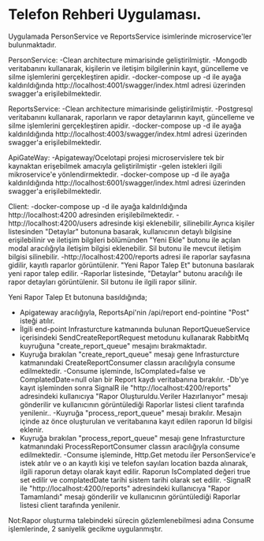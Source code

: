 # Telefon Rehberi Uygulaması.

Uygulamada PersonService ve ReportsService isimlerinde microservice'ler bulunmaktadır.


PersonService:
 -Clean architecture mimarisinde geliştirilmiştir.
 -Mongodb veritabanını kullanarak, kişilerin ve iletişim bilgilerinin kayıt, güncelleme ve silme işlemlerini gerçekleştiren apidir.
 -docker-compose up -d ile ayağa kaldırıldığında http://localhost:4001/swagger/index.html adresi üzerinden swagger'a erişilebilmektedir.

ReportsService:
 -Clean architecture mimarisinde geliştirilmiştir.
 -Postgresql veritabanını kullanarak, raporların ve rapor detaylarının kayıt, güncelleme ve silme işlemlerini gerçekleştiren apidir.
 -docker-compose up -d ile ayağa kaldırıldığında http://localhost:4003/swagger/index.html adresi üzerinden swagger'a erişilebilmektedir.


ApiGateWay:
-Apigateway/Ocelotapi projesi microservislere tek bir kaynaktan erişebilmek amacıyla geliştirilmiştir
-gelen istekleri ilgili mikroservice'e yönlendirmektedir.
-docker-compose up -d ile ayağa kaldırıldığında http://localhost:6001/swagger/index.html adresi üzerinden swagger'a erişilebilmektedir.

Client:
-docker-compose up -d ile ayağa kaldırıldığında http://localhost:4200 adresinden erişilebilmektedir.
-http://localhost:4200/users adresinde kişi eklenebilir, silinebilir.Ayrıca kişiler listesinden "Detaylar" butonuna basarak, kullanıcının detaylı bilgisine erişilebilinir ve iletişim bilgileri bölümünden "Yeni Ekle" butonu ile açılan modal aracılığıyla iletişim bilgisi eklenebilir. Sil butonu ile mevcut iletişim bilgisi silinebilir.
-http://localhost:4200/reports adresi ile raporlar sayfasına gidilir, kayıtlı raparlor görüntülenir. "Yeni Rapor Talep Et" butonuna basılarak yeni rapor talep edilir. 
-Raporlar listesinde,  "Detaylar" butonu aracılığı ile rapor detayları görüntülenir. Sil butonu ile ilgili rapor silinir.


Yeni Rapor Talep Et butonuna basıldığında;
- Apigateway aracılığıyla, ReportsApi'nin  /api/report end-pointine "Post" isteği atılır.
- İlgili end-point Infrasturcture katmanında bulunan ReportQueueService içerisindeki SendCreateReportRequest metodunu kullanarak RabbitMq kuyruğuna "create_report_queue" mesajını bırakmaktadır.
- Kuyruğa bırakılan  "create_report_queue" mesajı gene Infrasturcture katmanındaki CreateReportConsumer classın aracılığıyla consume edilmektedir.
-Consume işleminde, IsComplated=false ve ComplatedDate=null olan bir Report kaydı veritabanına bırakılır.
-Db'ye kayıt işleminden sonra SignalR ile "http://localhost:4200/reports" adresindeki kullanıcıya "Rapor Oluşturuldu.Veriler Hazırlanıyor" mesajı gönderilir  ve kullanıcının görüntülediği Raporlar listesi client tarafında yenilenir..
-Kuyruğa "process_report_queue" mesajı bırakılır. Mesajın içinde az önce oluşturulan ve veritabanına kayıt edilen raporun Id bilgisi eklenir.
- Kuyruğa bırakılan  "process_report_queue" mesajı gene Infrasturcture katmanındaki ProcessReportConsumer classın aracılığıyla consume edilmektedir.
-Consume işleminde, Http.Get metodu iler PersonService'e istek atılır ve o an kayıtlı kişi ve telefon sayıları location bazda alınarak, ilgili raporun detayı olarak kayıt edilir. Raporun IsComplated değeri true set edilir ve complatedDate tarihi sistem tarihi olarak set edilir.
-SignalR ile "http://localhost:4200/reports" adresindeki kullanıcıya "Rapor Tamamlandı" mesajı gönderilir ve kullanıcının görüntülediği Raporlar listesi client tarafında yenilenir.

Not:Rapor oluşturma talebindeki sürecin gözlemlenebilmesi adına Consume işlemlerinde, 2 saniyelik gecikme uygulanmıştır.